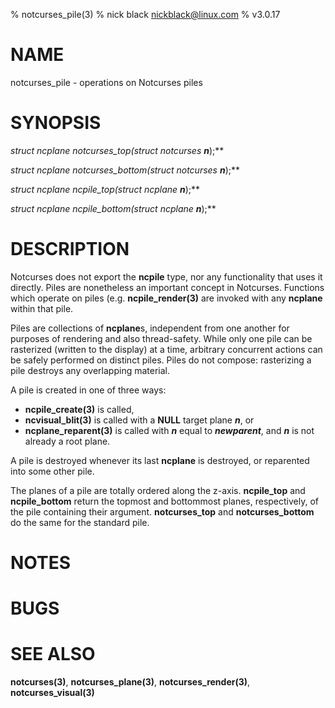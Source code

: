 % notcurses_pile(3)
% nick black <nickblack@linux.com>
% v3.0.17

# NAME

notcurses_pile - operations on Notcurses piles

# SYNOPSIS

**struct ncplane* notcurses_top(struct notcurses* ***n***);**

**struct ncplane* notcurses_bottom(struct notcurses* ***n***);**

**struct ncplane* ncpile_top(struct ncplane* ***n***);**

**struct ncplane* ncpile_bottom(struct ncplane* ***n***);**

# DESCRIPTION

Notcurses does not export the **ncpile** type, nor any functionality that
uses it directly. Piles are nonetheless an important concept in Notcurses.
Functions which operate on piles (e.g. **ncpile_render(3)** are invoked
with any **ncplane** within that pile.

Piles are collections of **ncplane**s, independent from one another for
purposes of rendering and also thread-safety. While only one pile can be
rasterized (written to the display) at a time, arbitrary concurrent actions
can be safely performed on distinct piles. Piles do not compose: rasterizing
a pile destroys any overlapping material.

A pile is created in one of three ways:

* **ncpile_create(3)** is called,
* **ncvisual_blit(3)** is called with a **NULL** target plane ***n***, or
* **ncplane_reparent(3)** is called with ***n*** equal to ***newparent***,
   and ***n*** is not already a root plane. 

A pile is destroyed whenever its last **ncplane** is destroyed, or
reparented into some other pile.

The planes of a pile are totally ordered along the z-axis. **ncpile_top** and
**ncpile_bottom** return the topmost and bottommost planes, respectively, of
the pile containing their argument. **notcurses_top** and **notcurses_bottom**
do the same for the standard pile.

# NOTES

# BUGS

# SEE ALSO

**notcurses(3)**,
**notcurses_plane(3)**,
**notcurses_render(3)**,
**notcurses_visual(3)**
